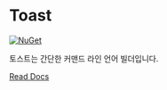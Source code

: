 # Toast

[![NuGet](https://img.shields.io/badge/nuget-1.4.1-blue)](https://www.nuget.org/packages/choshinyoung.Toast/)

토스트는 간단한 커맨드 라인 언어 빌더입니다.

[Read Docs](https://toast.shinyou.ng/)
